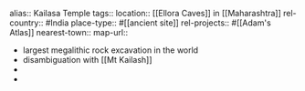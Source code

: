 alias:: Kailasa Temple
tags::
location:: [[Ellora Caves]] in [[Maharashtra]]
rel-country:: #India
place-type:: #[[ancient site]] rel-projects:: #[[Adam's Atlas]]
nearest-town::
map-url::

- largest megalithic rock excavation in the world
- disambiguation with [[Mt Kailash]]
-
-
